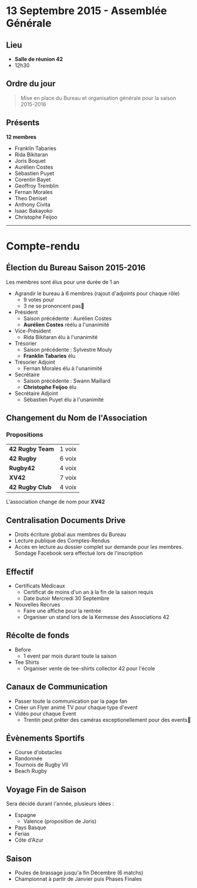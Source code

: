 13 Septembre 2015 - Assemblée Générale
======================================

Lieu
----
* __Salle de réunion 42__
* 12h30

Ordre du jour
-------------
> Mise en place du Bureau et organisation générale pour la saison 2015-2016

Présents
--------
**12 membres**
* Franklin Tabaries
* Rida Bikitaran
* Joris Boquet
* Aurélien Costes
* Sébastien Puyet
* Corentin Bayet
* Geoffroy Tremblin
* Fernan Morales
* Theo Deniset
* Anthony Civita
* Isaac Bakayoko
* Christophe Feijoo

*************************

Compte-rendu
============

Élection du Bureau Saison 2015-2016
-----------------------------------
Les membres sont élus pour une durée de 1 an
  * Agrandir le bureau à 6 membres (rajout d'adjoints pour chaque rôle)
    - 9 votes pour
    - 3 ne se prononcent pas
  * Président
    - Saison précédente : Aurélien Costes
    - **Aurélien Costes** réélu a l'unanimité
  * Vice-Président
    - Rida Bikitaran élu à l'unanimité
  * Trésorier
    - Saison précédente : Sylvestre Mouly
    - **Franklin Tabaries** élu
  * Trésorier Adjoint
    - Fernan Morales élu à l'unanimité
  * Secrétaire
    - Saison précédente : Swann Maillard
    - **Christophe Feijoo** élu
  * Secrétaire Adjoint
    - Sébastien Puyet élu à l'unanimité

Changement du Nom de l'Association
----------------------------------
### Propositions

|                     |        |
| ------------------- | -----: |
| **42 Rugby Team**	  | 1 voix |
| **42 Rugby**	      | 6 voix |
| **Rugby42**	        | 4 voix |
| **XV42**	          | 7 voix |
| **42 Rugby Club**	  | 4 voix |

L'association change de nom pour **XV42**

Centralisation Documents Drive
------------------------------
  * Droits écriture global aux membres du Bureau
  * Lecture publique des Comptes-Rendus
  * Accès en lecture au dossier complet sur demande pour les membres. Sondage Facebook sera effectué lors de l'inscription

Effectif
--------
  * Certificats Médicaux
    - Certificat de moins d'un an à la fin de la saison requis
    - Date butoir Mercredi 30 Septembre
  * Nouvelles Recrues
    - Faire une affiche pour la rentrée
    - Organiser un stand lors de la Kermesse des Associations 42

Récolte de fonds
----------------
  * Before
    - 1 event par mois durant toute la saison
  * Tee Shirts
    - Organiser vente de tee-shirts collector 42 pour l'école

Canaux de Communication
-----------------------
  * Passer toute la communication par la page fan
  * Créer un Flyer animé TV pour chaque type d'event
  * Vidéo pour chaque Event
    - Trentin peut prêter des caméras exceptionellement pour des events

Évènements Sportifs
-------------------
* Course d'obstacles
* Randonnée
* Tournois de Rugby VII
* Beach Rugby

Voyage Fin de Saison
--------------------
Sera décidé durant l'année, plusieurs idées :
* Espagne
  - Valence (proposition de Joris)
* Pays Basque
* Ferias
* Côte d'Azur

Saison
------
  * Poules de brassage jusqu'a fin Décembre (6 matchs)
  * Championnat à partir de Janvier puis Phases Finales
